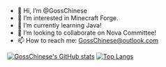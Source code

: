 - 👋 Hi, I’m @GossChinese
- 👀 I’m interested in Minecraft Forge.
- 🌱 I’m currently learning Java!
- 💞️ I’m looking to collaborate on Nova Committee!
- 📫 How to reach me: GossChinese@outlook.com

[![GossChinese's GitHub stats](https://github-readme-stats.vercel.app/api?username=GossChinese)](https://github.com/anuraghazra/github-readme-stats)
[![Top Langs](https://github-readme-stats.vercel.app/api/top-langs/?username=GossChinese&layout=compact&langs_count=10)](https://github.com/anuraghazra/github-readme-stats)
